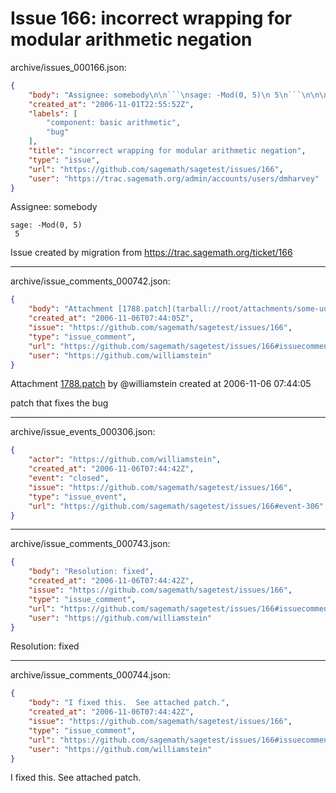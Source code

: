 # Issue 166: incorrect wrapping for modular arithmetic negation

archive/issues_000166.json:
```json
{
    "body": "Assignee: somebody\n\n```\nsage: -Mod(0, 5)\n 5\n```\n\n\nIssue created by migration from https://trac.sagemath.org/ticket/166\n\n",
    "created_at": "2006-11-01T22:55:52Z",
    "labels": [
        "component: basic arithmetic",
        "bug"
    ],
    "title": "incorrect wrapping for modular arithmetic negation",
    "type": "issue",
    "url": "https://github.com/sagemath/sagetest/issues/166",
    "user": "https://trac.sagemath.org/admin/accounts/users/dmharvey"
}
```
Assignee: somebody

```
sage: -Mod(0, 5)
 5
```


Issue created by migration from https://trac.sagemath.org/ticket/166





---

archive/issue_comments_000742.json:
```json
{
    "body": "Attachment [1788.patch](tarball://root/attachments/some-uuid/ticket166/1788.patch) by @williamstein created at 2006-11-06 07:44:05\n\npatch that fixes the bug",
    "created_at": "2006-11-06T07:44:05Z",
    "issue": "https://github.com/sagemath/sagetest/issues/166",
    "type": "issue_comment",
    "url": "https://github.com/sagemath/sagetest/issues/166#issuecomment-742",
    "user": "https://github.com/williamstein"
}
```

Attachment [1788.patch](tarball://root/attachments/some-uuid/ticket166/1788.patch) by @williamstein created at 2006-11-06 07:44:05

patch that fixes the bug



---

archive/issue_events_000306.json:
```json
{
    "actor": "https://github.com/williamstein",
    "created_at": "2006-11-06T07:44:42Z",
    "event": "closed",
    "issue": "https://github.com/sagemath/sagetest/issues/166",
    "type": "issue_event",
    "url": "https://github.com/sagemath/sagetest/issues/166#event-306"
}
```



---

archive/issue_comments_000743.json:
```json
{
    "body": "Resolution: fixed",
    "created_at": "2006-11-06T07:44:42Z",
    "issue": "https://github.com/sagemath/sagetest/issues/166",
    "type": "issue_comment",
    "url": "https://github.com/sagemath/sagetest/issues/166#issuecomment-743",
    "user": "https://github.com/williamstein"
}
```

Resolution: fixed



---

archive/issue_comments_000744.json:
```json
{
    "body": "I fixed this.  See attached patch.",
    "created_at": "2006-11-06T07:44:42Z",
    "issue": "https://github.com/sagemath/sagetest/issues/166",
    "type": "issue_comment",
    "url": "https://github.com/sagemath/sagetest/issues/166#issuecomment-744",
    "user": "https://github.com/williamstein"
}
```

I fixed this.  See attached patch.
